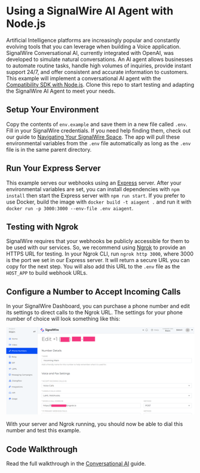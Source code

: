 
# Using a SignalWire AI Agent with Node.js

Artificial Intelligence platforms are increasingly popular and constantly evolving tools that you can leverage when building a Voice application. SignalWire Conversational AI, currently integrated with OpenAI, was developed to simulate natural conversations. An AI agent allows businesses to automate routine tasks, handle high volumes of inquiries, provide instant support 24/7, and offer consistent and accurate information to customers. This example will implement a conversational AI agent with the [Compatibility SDK with Node.js](https://docs.signalwire.com/reference/compatibility-sdks/v3/#compatibility-rest-api-client-libraries-and-sdks-nodejs). Clone this repo to start testing and adapting the SignalWire AI Agent to meet your needs.

## Setup Your Environment

Copy the contents of `env.example` and save them in a new file called `.env`. Fill in your SignalWire credentials. If you need help finding them, check out our guide to [Navigating Your SignalWire Space](https://developer.signalwire.com/guides/navigating-your-space#api). The app will pull these environmental variables from the `.env` file automatically as long as the `.env` file is in the same parent directory.

## Run Your Express Server

This example serves our webhooks using an [Express](https://expressjs.com/en/starter/installing.html) server. After your environmental variables are set, you can install dependencies with `npm install` then start the Express server with `npm run start`. If you prefer to use Docker, build the image with `docker build -t aiagent .` and run it with `docker run -p 3000:3000 --env-file .env aiagent`.

## Testing with Ngrok

SignalWire requires that your webhooks be publicly accessible for them to be used with our services. So, we recommend using [Ngrok](https://ngrok.com/download) to provide an HTTPS URL for testing. In your Ngrok CLI, run `ngrok http 3000`, where 3000 is the port we set in our Express server. It will return a secure URL you can copy for the next step. You will also add this URL to the `.env` file as the `HOST_APP` to build webhook URLs.

## Configure a Number to Accept Incoming Calls

In your SignalWire Dashboard, you can purchase a phone number and edit its settings to direct calls to the Ngrok URL. The settings for your phone number of choice will look something like this:

![phone number configuration in SignalWire dashboard](../SIP%20Voicemail%20with%20NodeJS/ngrok-webhook-config.png)

With your server and Ngrok running, you should now be able to dial this number and test this example.

## Code Walkthrough

Read the full walkthrough in the [Conversational AI](https://developer.signalwire.com/guides/voice/signalwire-ai-agent-example) guide.

